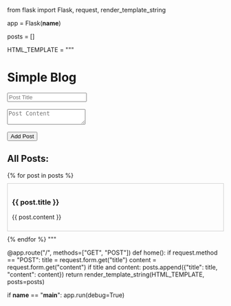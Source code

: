 from flask import Flask, request, render_template_string

app = Flask(__name__)

posts = []

HTML_TEMPLATE = """
<!DOCTYPE html>
<html lang="en">
<head>
    <meta charset="UTF-8">
    <title>Simple Blog</title>
</head>
<body>
    <h1>Simple Blog</h1>
    <form method="post">
        <input type="text" name="title" placeholder="Post Title" required>
        <br><br>
        <textarea name="content" placeholder="Post Content" required></textarea>
        <br><br>
        <button type="submit">Add Post</button>
    </form>
    <h2>All Posts:</h2>
    {% for post in posts %}
        <div style="border:1px solid #ccc; padding:10px; margin:10px 0;">
            <h3>{{ post.title }}</h3>
            <p>{{ post.content }}</p>
        </div>
    {% endfor %}
</body>
</html>
"""

@app.route("/", methods=["GET", "POST"])
def home():
    if request.method == "POST":
        title = request.form.get("title")
        content = request.form.get("content")
        if title and content:
            posts.append({"title": title, "content": content})
    return render_template_string(HTML_TEMPLATE, posts=posts)

if __name__ == "__main__":
    app.run(debug=True)
